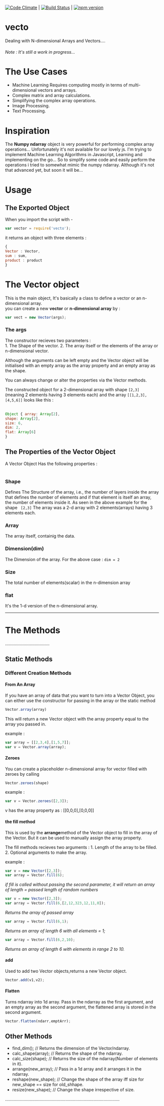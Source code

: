 [![Code Climate](https://codeclimate.com/github/AbT10/vecto/badges/gpa.svg)](https://codeclimate.com/github/AbT10/vecto) | [![Build Status](https://travis-ci.org/AbT10/vecto.svg?branch=master)](https://travis-ci.org/AbT10/vecto) | [![npm version](https://badge.fury.io/js/vecto.svg)](https://badge.fury.io/js/vecto)


# vecto 
Dealing with N-dimensional Arrays and Vectors....<br />
<h6>Note : It's still a work in progress...</h6>

# The Use Cases

* Machine Learning Requires computing mostly in terms of multi-dimensional vectors and arrays.
* Complex matrix and array calculations.
* Simplifying the complex array operations.
* Image Processing.
* Text Processing.


# Inspiration 

<p>
The <b>Numpy ndarray</b> object is very powerful for performing complex array operations... Unfortunately it's not available for our lovely js.
I'm trying to implement Machine Learning Algorithms in Javascript, Learning and implementing on the go...
So to simplify some code and easily perform the operations i tried to somewhat mimic the numpy ndarray.
Although it's not that advanced yet, but soon it will be...
</p>

# Usage

<h2><b> The Exported Object </b></h2>

<p> When you import the script with - </p>

```js
var vector = require('vecto');
```

it returns an object with three elements : 

```js
{
Vector : Vector,
sum : sum,
product : product
}
```

<h1><b> The Vector object </b></h1>

<p> This is the main object, It's basically a class to define a vector or an n-dimensional array.
<br />
you can create a new <b>vector</b> or <b>n-dimensional array</b> by : 
</p>

```js
var vect = new Vector(args);
```


<h3> <b> The args </b></h3>
<p>
The constructor recieves two parameters : <br />
1. The Shape of the vector.
2. The array itself or the elements of the array or n-dimensional vector.

Although the arguments can be left empty and the Vector object will be initialised with an empty array as the array property and an empty array as the shape.

You can always change or alter the properties via the Vector methods.

</p>

The constructed object for a 2-dimensional array with shape ``` [2,3] ``` 
(meaning 2 elements having 3 elements each)
and the array ``` [[1,2,3],[4,5,6]] ``` looks like this : <br /><br />
```js
Object { array: Array[2], 
shape: Array[2], 
size: 6, 
dim: 2, 
flat: Array[6] 
}
```

<h2><b>The Properties of the Vector Object</b></h2>

A Vector Object Has the following properties : <br />
<br />
<h3><b>Shape</b></h3>

Defines The Structure of the array, i.e., the number of layers inside the array that defines the number of elements and if that element is itself an array, the number of elements inside it.
As seen in the above example for the shape ``` [2,3]``` The array was a 2-d array with 2 elements(arrays) having 3 elements each.

<h3><b>Array</b></h3>

The array itself, containig the data.

<h3><b>Dimension(dim)</b></h3>

The Dimension of the array. For the above case : ``` dim = 2 ```

<h3><b>Size</b></h3>

The total number of elements(scalar) in the n-dimension array

<h3><b>flat</b></h3>

It's the 1-d version of the n-dimensional array.

***************************************************************************************************************************************

<h1><b> The Methods </b></h1>
....................................

<h2><b>Static Methods</b></h2>

<h3><b>Different Creation Methods</b></h3>

<h4>From An Array</h4>

If you have an array of data that you want to turn into a Vector Object, you can either use the
constructor for passing in the array or the static method
```js
Vector.array(array)
```

This will return a new Vector object with the array property equal to the array you passed in.

example : 
```js
var array = [[2,3,4],[1,5,7]];
var v = Vector.array(array);
```

<h4>Zeroes</h4>

You can create a placeholder n-dimensional array for vector filled with zeroes by calling
```js
Vector.zeroes(shape)
```

example :
```js
var v = Vector.zeroes([2,3]);
```

v has the array property as : [[0,0,0],[0,0,0]]
<h4>the <b>fill</b> method</h4>

This is used by the <b>arrange</b>method of the Vector object to fill in the array of the Vector.
But it can be used to manually assign the array property.

The fill methods recieves two arguments : 1. Length of the array to be filled.
                                          2. Optional arguments to make the array.

example :

```js
var v = new Vector([2,3]);
var array = Vector.fill(6);
```

<i>if fill is called without passing the second parameter, it will return an array of length = passed length of random numbers   </i>

```js
var v = new Vector([2,3]);
var array = Vector.fill(6,[2,12,323,12,11,0]);
```

<i> Returns the array of passed array</i>

```js
var array = Vector.fill(6,1);
```

<i>Returns an array of length 6 with all elements = 1;</i>

```js
var array = Vector.fill(6,2,10);
```
<i>Returns an array of length 6 with elements in range 2 to 10.</i>

<h4>add</h4>

Used to add two Vector objects,returns a new Vector object.


```js
Vector.add(v1,v2);
```

<h4>Flatten</h4>

Turns ndarray into 1d array. Pass in the ndarray as the first argument, and an empty array as the second argument,
the flattened array is stored in the second argument.

```js
Vector.flatten(ndarr,emptArr);
```


<h2>Other Methods</h2>

* find_dim(); // Returns the dimension of the Vector/ndarray.
* calc_shape(array); // Returns the shape of the ndarray.
* calc_size(shape); // Returns the size of the ndarray(Number of elements in it).
* arrange(new_array); // Pass in a 1d array and it arranges it in the ndarray.
* reshape(new_shape); // Change the shape of the array iff size for new_shape == size for old_shhape.
* resize(new_shape); // Change the shape irrespective of size.


.............................................................................................







